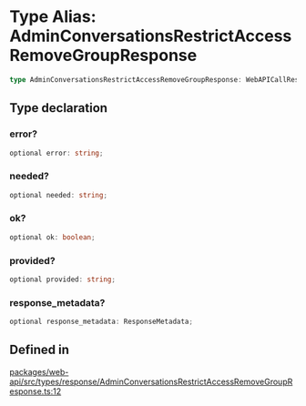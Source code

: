 # Type Alias: AdminConversationsRestrictAccessRemoveGroupResponse

```ts
type AdminConversationsRestrictAccessRemoveGroupResponse: WebAPICallResult & object;
```

## Type declaration

### error?

```ts
optional error: string;
```

### needed?

```ts
optional needed: string;
```

### ok?

```ts
optional ok: boolean;
```

### provided?

```ts
optional provided: string;
```

### response\_metadata?

```ts
optional response_metadata: ResponseMetadata;
```

## Defined in

[packages/web-api/src/types/response/AdminConversationsRestrictAccessRemoveGroupResponse.ts:12](https://github.com/slackapi/node-slack-sdk/blob/main/packages/web-api/src/types/response/AdminConversationsRestrictAccessRemoveGroupResponse.ts#L12)
